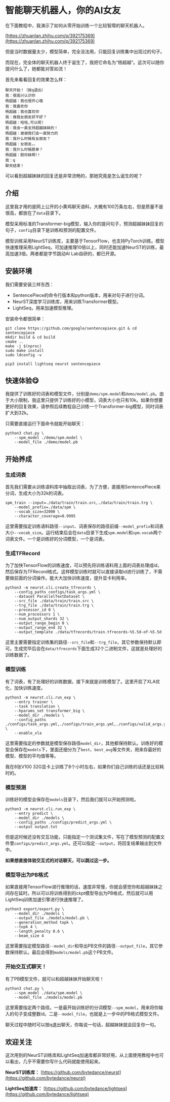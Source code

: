 # 智能聊天机器人，你的AI女友
在下面教程中，我演示了如何从零开始训练一个比较智障的聊天机器人。

[https://zhuanlan.zhihu.com/p/392175369](https://zhuanlan.zhihu.com/p/392175369)

但是当时数据量太少，模型简单，完全没法用，只能回复训练集中出现过的句子。

而现在，完全体的聊天机器人终于诞生了，我把它命名为“杨超越”。这次可以随你提问什么了，她都能对答如流！

首先来看看回复的效果怎么样：

```text
聊天开始！（按q退出）
我：很高兴认识你
杨超越：我也很开心哦
我：我喜欢你
杨超越：我也喜欢你
我：做我女朋友好不好？
杨超越：哈哈,可以呢!
我：我会一直支持超越妹妹的！
杨超越：谢谢我们会一直努力的
我：我什么时候有女朋友？
杨超越：女朋友。。
我：我什么时候脱单？
杨超越：脱你妹啊!!
我：q
聊天结束！
```

可以看到超越妹妹的回复还是非常流畅的，那她究竟是怎么诞生的呢？

## 介绍
这里我才用的是网上公开的小黄鸡聊天语料，大概有100万条左右，但是质量不是很高，都放在了`data`目录下。

模型采用标准的Transformer-big模型，输入你的提问句子，预测超越妹妹回复的句子，`config`目录下是训练和预测的配置文件。

模型训练采用NeurST训练库，主要基于TensorFlow，也支持PyTorch训练。模型快速推理采用LightSeq，可加速推理10倍以上，同时还能加速NeurST的训练，最高加速3倍。两者都是字节跳动AI Lab自研的，都已开源。

## 安装环境
我们需要安装三样东西：
* SentencePiece的命令行版本和python版本，用来对句子进行分词。
* NeurST深度学习训练库，用来训练Transformer模型。
* LightSeq，用来加速模型推理。

安装命令都很简单：

```shell
git clone https://github.com/google/sentencepiece.git & cd sentencepiece
mkdir build & cd build
cmake ..
make -j $(nproc)
sudo make install
sudo ldconfig -v

pip3 install lightseq neurst sentencepiece
```

## 快速体验:yum:
我提供了训练好的词表和模型文件，分别是`demo/spm.model`和`demo/model.pb`。由于大小限制，我这里只提供了训练好的小模型，词表大小也只有10k。如果你想要更好的回复效果，请参照后续教程自己训练一个Transformer-big模型，同时词表扩大到32k。

只需要直接运行下面命令就能开始聊天：

```shell
python3 chat.py \
    --spm_model ./demo/spm.model \
    --model_file ./demo/model.pb
```

## 开始养成
### 生成词表
首先我们需要从训练语料库中抽取出词表，为了方便，直接用SentencePiece来分词，生成大小为32k的词表。

```shell
spm_train --input=./data/train/train.src,./data/train/train.trg \
    --model_prefix=./data/spm \
    --vocab_size=32000 \
    --character_coverage=0.9995
```

这里需要指定训练语料路径`--input`、词表保存的路径前缀`--model_prefix`和词表大小`--vocab_size`。运行结束后会在`data`目录下生成`spm.model`和`spm.vocab`两个词表文件。一个是训练好的分词模型，一个是词表。


### 生成TFRecord
为了加快TensorFlow的训练速度，可以预先将训练语料用上面的词表处理成id，然后保存为TFRecord格式。这样模型训练时就可以直接读取id进行训练了，不需要做前面的分词操作。能大大加快训练速度，提升显卡利用率。

```shell
python3 -m neurst.cli.create_tfrecords \
    --config_paths configs/task_args.yml \
    --dataset ParallelTextDataset \
    --src_file ./data/train/train.src \
    --trg_file ./data/train/train.trg \
    --processor_id 0 \
    --num_processors 1 \
    --num_output_shards 32 \
    --output_range_begin 0 \
    --output_range_end 32 \
    --output_template ./data/tfrecords/train.tfrecords-%5.5d-of-%5.5d
```

这里主要需要指定训练集的路径`--src_file`和`--trg_file`，其它参数保持默认即可。生成完毕后会在`data/tfrecords`下面生成32个二进制文件，这就是处理好的训练数据了。

### 模型训练
有了词表，有了处理好的训练数据，接下来就是训练模型了。这里开启了XLA优化，加快训练速度。

```shell
python3 -m neurst.cli.run_exp \
    --entry trainer \
    --task translation \
    --hparams_set transformer_big \
    --model_dir ./models \
    --config_paths ./configs/task_args.yml,./configs/train_args.yml,./configs/valid_args.yml \
    --enable_xla
```

这里需要指定的参数就是模型保存路径`model_dir`，其他都保持默认。训练好的模型会保存在`models`下，里面还细分为了`best`、`best_avg`等文件夹，用来存最好的模型、模型的平均值等等。

我在8张V100 32G显卡上训练了8个小时左右，如果你们自己训练的话还是比较耗时的。

### 模型预测
训练好的模型会保存在`models`目录下，然后我们就可以开始预测啦。

```shell
python3 -m neurst.cli.run_exp \
    --entry predict \
    --model_dir ./models \
    --config_paths ./configs/predict_args.yml \
    --output output.txt
```

但是这时候还没有交互功能，只能指定一个测试集文件，写在了模型预测的配置文件里`configs/predict_args.yml`。还可以指定`--output`，将回复结果输出到文件中。

**如果想直接体验交互式的对话聊天，可以跳过这一步。**

### 模型导出为PB格式
如果直接用TensorFlow进行推理的话，速度非常慢，你就会感觉你和超越妹妹之间存在延时。所以可以将训练得到的ckpt模型导出为PB格式，然后就可以用LightSeq训练加速引擎进行快速推理了。

```shell
python3 export/export.py \
    --model_dir ./models \
    --output_file ./models/model.pb \
    --generation_method topk \
    --topk 4 \
    --length_penalty 0.6 \
    --beam_size 4
```

这里需要指定模型路径`--model_dir`和导出PB文件的路径`--output_file`，其它参数保持默认。最后会得到`models/model.pb`这个PB文件。

### 开始交互式聊天！
有了PB模型文件，就可以和超越妹妹开始聊天啦！

```shell
python3 chat.py \
    --spm_model ./data/spm.model \
    --model_file ./models/model.pb
```

这里需要指定两个路径。一是最开始训练好的分词模型`--spm_model`，用来将你输入的句子变成整数id。二是`--model_file`，也就是上一步中的PB格式模型文件。

聊天过程中随时可以按q退出聊天，你每说一句话，超越妹妹就会回复你一句。

## 欢迎关注
这次用到的NeurST训练库和LightSeq加速库都非常好用，从上面使用教程中也可以看出，几乎不需要你写什么代码就能使用起来。

**NeurST训练库：**
[https://github.com/bytedance/neurst](https://github.com/bytedance/neurst)

**LightSeq加速库：**
[https://github.com/bytedance/lightseq](https://github.com/bytedance/lightseq)
